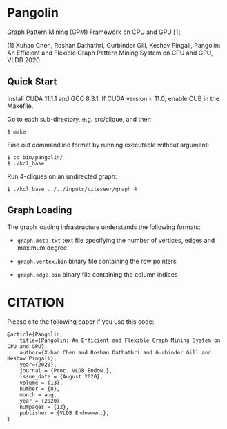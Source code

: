 # Pangolin 

Graph Pattern Mining (GPM) Framework on CPU and GPU [1].

[1] Xuhao Chen, Roshan Dathathri, Gurbinder Gill, Keshav Pingali,
Pangolin: An Efficient and Flexible Graph Pattern Mining System on CPU and GPU, VLDB 2020

Quick Start
-----------

Install CUDA 11.1.1 and GCC 8.3.1. If CUDA version < 11.0, enable CUB in the Makefile.

Go to each sub-directory, e.g. src/clique, and then

    $ make

Find out commandline format by running executable without argument:

    $ cd bin/pangolin/
    $ ./kcl_base

Run 4-cliques on an undirected graph:

    $ ./kcl_base ../../inputs/citeseer/graph 4


Graph Loading
-------------

The graph loading infrastructure understands the following formats:

+ `graph.meta.txt` text file specifying the number of vertices, edges and maximum degree

+ `graph.vertex.bin` binary file containing the row pointers

+ `graph.edge.bin` binary file containing the column indices


CITATION
================================================================================

Please cite the following paper if you use this code:

```
@article{Pangolin,
	title={Pangolin: An Efficient and Flexible Graph Mining System on CPU and GPU},
	author={Xuhao Chen and Roshan Dathathri and Gurbinder Gill and Keshav Pingali},
	year={2020},
	journal = {Proc. VLDB Endow.},
	issue_date = {August 2020},
	volume = {13},
	number = {8},
	month = aug,
	year = {2020},
	numpages = {12},
	publisher = {VLDB Endowment},
}
```

